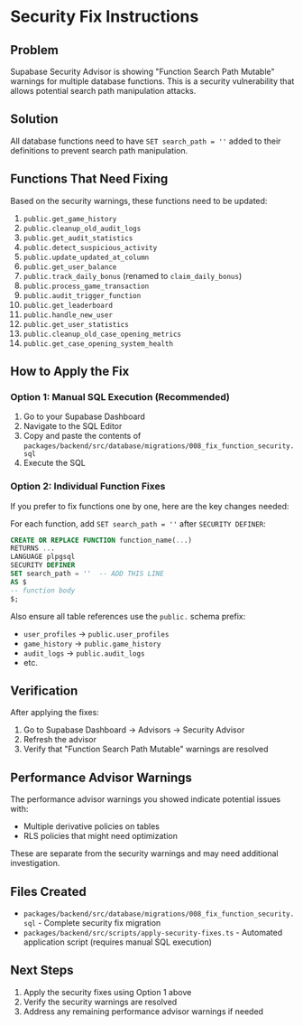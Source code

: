 # Security Fix Instructions

## Problem
Supabase Security Advisor is showing "Function Search Path Mutable" warnings for multiple database functions. This is a security vulnerability that allows potential search path manipulation attacks.

## Solution
All database functions need to have `SET search_path = ''` added to their definitions to prevent search path manipulation.

## Functions That Need Fixing
Based on the security warnings, these functions need to be updated:

1. `public.get_game_history`
2. `public.cleanup_old_audit_logs`
3. `public.get_audit_statistics`
4. `public.detect_suspicious_activity`
5. `public.update_updated_at_column`
6. `public.get_user_balance`
7. `public.track_daily_bonus` (renamed to `claim_daily_bonus`)
8. `public.process_game_transaction`
9. `public.audit_trigger_function`
10. `public.get_leaderboard`
11. `public.handle_new_user`
12. `public.get_user_statistics`
13. `public.cleanup_old_case_opening_metrics`
14. `public.get_case_opening_system_health`

## How to Apply the Fix

### Option 1: Manual SQL Execution (Recommended)
1. Go to your Supabase Dashboard
2. Navigate to the SQL Editor
3. Copy and paste the contents of `packages/backend/src/database/migrations/008_fix_function_security.sql`
4. Execute the SQL

### Option 2: Individual Function Fixes
If you prefer to fix functions one by one, here are the key changes needed:

For each function, add `SET search_path = ''` after `SECURITY DEFINER`:

```sql
CREATE OR REPLACE FUNCTION function_name(...)
RETURNS ... 
LANGUAGE plpgsql 
SECURITY DEFINER
SET search_path = ''  -- ADD THIS LINE
AS $
-- function body
$;
```

Also ensure all table references use the `public.` schema prefix:
- `user_profiles` → `public.user_profiles`
- `game_history` → `public.game_history`
- `audit_logs` → `public.audit_logs`
- etc.

## Verification
After applying the fixes:

1. Go to Supabase Dashboard → Advisors → Security Advisor
2. Refresh the advisor
3. Verify that "Function Search Path Mutable" warnings are resolved

## Performance Advisor Warnings
The performance advisor warnings you showed indicate potential issues with:
- Multiple derivative policies on tables
- RLS policies that might need optimization

These are separate from the security warnings and may need additional investigation.

## Files Created
- `packages/backend/src/database/migrations/008_fix_function_security.sql` - Complete security fix migration
- `packages/backend/src/scripts/apply-security-fixes.ts` - Automated application script (requires manual SQL execution)

## Next Steps
1. Apply the security fixes using Option 1 above
2. Verify the security warnings are resolved
3. Address any remaining performance advisor warnings if needed
